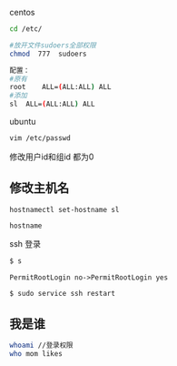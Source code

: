 centos

```bash
cd /etc/
```

```bash
#放开文件sudoers全部权限
chmod  777  sudoers
```

```bash
配置：
#原有
root    ALL=(ALL:ALL) ALL
#添加
sl  ALL=(ALL:ALL) ALL
```

ubuntu

```bash
vim /etc/passwd
```

修改用户id和组id 都为0

## 修改主机名

```
hostnamectl set-hostname sl
```

```
hostname
```

ssh 登录

```bash
$ s
```

```
PermitRootLogin no->PermitRootLogin yes 
```

```bash
$ sudo service ssh restart 
```

## 我是谁

```bash
whoami //登录权限
who mom likes
```

